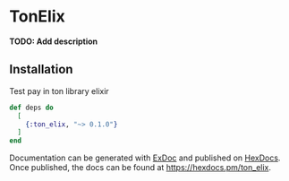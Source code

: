# TonElix

**TODO: Add description**

## Installation

Test pay in ton library elixir

```elixir
def deps do
  [
    {:ton_elix, "~> 0.1.0"}
  ]
end
```

Documentation can be generated with [ExDoc](https://github.com/elixir-lang/ex_doc)
and published on [HexDocs](https://hexdocs.pm). Once published, the docs can
be found at <https://hexdocs.pm/ton_elix>.

